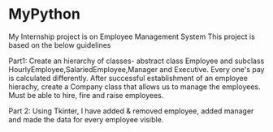 # MyPython
My Internship project is on Employee Management System
This project is based on the below guidelines 

Part1:
Create an hierarchy of classes- abstract class Employee and subclass HourlyEmployee,SalariedEmployee,Manager and Executive.
Every one's pay is calculated differently.
After successful establishment of an employee hierachy, create a Company class that allows us to manage the employees. 
Must be able to hire, fire and raise employees.

Part 2:
Using Tkinter, I have added & removed employee, added manager and made the data for every employee visible.
